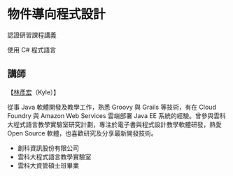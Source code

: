 # 物件導向程式設計

認證研習課程講義

使用 C# 程式語言

## 講師

【[林彥宏](http://lyhcode.info)（Kyle）】

從事 Java 軟體開發及教學工作，熟悉 Groovy 與 Grails 等技術，有在 Cloud Foundry 與 Amazon Web Services 雲端部署 Java EE 系統的經驗。曾參與雲科大程式語言教學實驗室研究計劃，專注於電子書與程式設計教學軟體研發，熱愛 Open Source 軟體，也喜歡研究及分享最新開發技術。

* 創科資訊股份有限公司
* 雲科大程式語言教學實驗室
* 雲科大資管碩士班畢業


